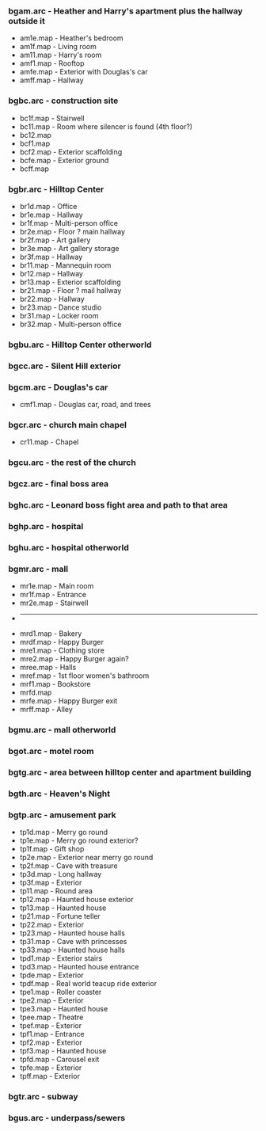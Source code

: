 ### bgam.arc - Heather and Harry's apartment plus the hallway outside it
* am1e.map - Heather's bedroom
* am1f.map - Living room
* am11.map - Harry's room
* amf1.map - Rooftop
* amfe.map - Exterior with Douglas's car
* amff.map - Hallway
### bgbc.arc - construction site
* bc1f.map - Stairwell
* bc11.map - Room where silencer is found (4th floor?)
* bc12.map
* bcf1.map
* bcf2.map - Exterior scaffolding
* bcfe.map - Exterior ground
* bcff.map
### bgbr.arc - Hilltop Center
* br1d.map - Office
* br1e.map - Hallway
* br1f.map - Multi-person office
* br2e.map - Floor ? main hallway
* br2f.map - Art gallery
* br3e.map - Art gallery storage
* br3f.map - Hallway
* br11.map - Mannequin room
* br12.map - Hallway
* br13.map - Exterior scaffolding
* br21.map - Floor ? mail hallway
* br22.map - Hallway
* br23.map - Dance studio
* br31.map - Locker room
* br32.map - Multi-person office
### bgbu.arc - Hilltop Center otherworld
### bgcc.arc - Silent Hill exterior
### bgcm.arc - Douglas's car
* cmf1.map - Douglas car, road, and trees
### bgcr.arc - church main chapel
* cr11.map - Chapel
### bgcu.arc - the rest of the church
### bgcz.arc - final boss area
### bghc.arc - Leonard boss fight area and path to that area
### bghp.arc - hospital
### bghu.arc - hospital otherworld
### bgmr.arc - mall
* mr1e.map - Main room
* mr1f.map - Entrance
* mr2e.map - Stairwell
* ---
* mrd1.map - Bakery
* mrdf.map - Happy Burger
* mre1.map - Clothing store
* mre2.map - Happy Burger again?
* mree.map - Halls
* mref.map - 1st floor women's bathroom
* mrf1.map - Bookstore
* mrfd.map
* mrfe.map - Happy Burger exit
* mrff.map - Alley
### bgmu.arc - mall otherworld
### bgot.arc - motel room
### bgtg.arc - area between hilltop center and apartment building
### bgth.arc - Heaven's Night
### bgtp.arc - amusement park
* tp1d.map - Merry go round
* tp1e.map - Merry go round exterior?
* tp1f.map - Gift shop
* tp2e.map - Exterior near merry go round
* tp2f.map - Cave with treasure
* tp3d.map - Long hallway
* tp3f.map - Exterior
* tp11.map - Round area
* tp12.map - Haunted house exterior
* tp13.map - Haunted house
* tp21.map - Fortune teller
* tp22.map - Exterior
* tp23.map - Haunted house halls
* tp31.map - Cave with princesses
* tp33.map - Haunted house halls
* tpd1.map - Exterior stairs
* tpd3.map - Haunted house entrance
* tpde.map - Exterior
* tpdf.map - Real world teacup ride exterior
* tpe1.map - Roller coaster
* tpe2.map - Exterior
* tpe3.map - Haunted house
* tpee.map - Theatre
* tpef.map - Exterior
* tpf1.map - Entrance
* tpf2.map - Exterior
* tpf3.map - Haunted house
* tpfd.map - Carousel exit
* tpfe.map - Exterior
* tpff.map - Exterior
### bgtr.arc - subway
### bgus.arc - underpass/sewers
